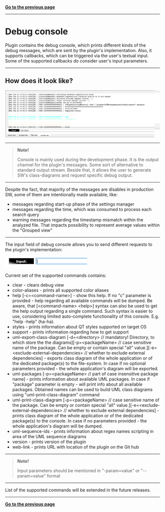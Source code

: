 [**Go to the previous page**](../../README.md)

----

# Debug console

Plugin contains the debug console, which prints different kinds of the debug messages, which are sent by the plugin's implementation. 
Also, it supports callbacks, which can be triggered via the user's textual input.
Some of the supported callbacks do consider user's input parameters.

----

## How does it look like?

![Screenshot of the "Debug console" appearance](./debug_console_appearance.png)

----

> **Note!**
>
> Console is mainly used during the development phase. 
> It is the output channel for the plugin's messages. Some sort of alternative to standard output stream.
> Beside that, it allows the user to generate SW's class-diagrams and request specific debug output.

----

Despite the fact, that majority of the messages are disables in production SW, some of them are intentionally made available, like:
- messages regarding start-up phase of the settings manager
- messages regarding the time, which was consumed to process each search query
- warning messages regarding the timestamp mismatch within the analyzed file. That impacts possibility to represent average values within the "Grouped view"

----

The input field of debug console allows you to send different requests to the plugin's implementation:

![Screenshot of the "Debug console" input field](./debug_console_input.png)

Current set of the supported commands contains:

- clear - clears debug view
- color-aliases - prints all supported color aliases
- help [-c=&lt;command-name&gt;] - show this help. If no "c" parameter is provided - help regarding all available commands will be dumped. Be aware, that [&lt;command-name&gt; &lt;help&gt;] syntax can also be used to get the help output regarding a single command. Such syntax is easier to use, considering limited auto-complete functionality of this console. E.g. "help -help" (ha-ha).
- styles - prints information about QT styles supported on target OS
- support - prints information regarding how to get support
- uml-export-class-diagram [-d=&lt;directory&gt; // mandatory! Directory, to which store the the diagrams][-p=&lt;packageName&gt; // case sensitive name of the package. Can be empty or contain special "all" value.][-e=&lt;exclude-external-dependencies&gt; // whether to exclude external dependencies] - exports class diagram of the whole application or of the dedicated package(s) to the file-system. In case if no optional parameters provided - the whole application's diagram will be exported.
- uml-packages [-p=&lt;packageName&gt; // part of case insensitive package name] - prints information about available UML packages. In case if "package" parameter is empty - will print info about all available packages. Obtained names can be used to build UML class diagrams using "uml-print-class-diagram" command
- uml-print-class-diagram [-p=&lt;packageName&gt; // case sensitive name of the package. Can be empty or contain special "all" value.][-e=&lt;exclude-external-dependencies&gt; // whether to exclude external dependencies] - prints class diagram of the whole application or of the dedicated package(s) to the console. In case if no parameters provided - the whole application's diagram will be dumped.
- uml-sequence-ids - prints information about regex names scripting in area of the UML sequence diagrams
- version - prints version of the plugin
- web-link - prints URL with location of the plugin on the Git hub

----

> **Note!**
> 
> Input parameters should be mentioned in "-param=value" or "--param=value" format

----

List of the supported commands will be extended in the future releases.

----

[**Go to the previous page**](../../README.md)